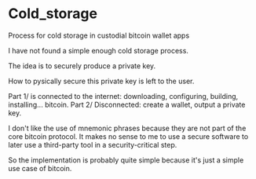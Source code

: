 # Cold_storage
Process for cold storage in custodial bitcoin wallet apps

I have not found a simple enough cold storage process.

The idea is to securely produce a private key.

How to pysically secure this private key is left to the user.

Part 1/ is connected to the internet: downloading, configuring, building, installing... bitcoin.
Part 2/ Disconnected: create a wallet, output a private key.

I don't like the use of mnemonic phrases because they are not part of the core bitcoin protocol. It makes no sense to me to use a secure software to later use a third-party tool in a security-critical step.

So the implementation is probably quite simple because it's just a simple use case of bitcoin.
